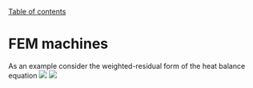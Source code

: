 [Table of contents](https://petrkryslucsd.github.io/FinEtools.jl)

# FEM machines

As an example consider the weighted-residual form of the heat balance equation
<img src="http://latex.codecogs.com/svg.latex?    \int_{V}  \vartheta c_V\frac{\partial T}{\partial t} \; d V  +\int_{V}(\mathrm{grad}\vartheta)\;{\kappa} (\mathrm{grad}T)^T\; d V  -\int_{V}  \vartheta Q \; d V +\int_{S_2} \vartheta\;\overline{{q}}_{n}\; d S+\int_{S_3} \vartheta\;h (T-T_a)  \; d S= 0 " border="0"/>
<img src="http://latex.codecogs.com/svg.latex? \vartheta(\mbf{x}) =0\mbox{ for}\mbf{x}\in{S_1}\;." border="0"/>